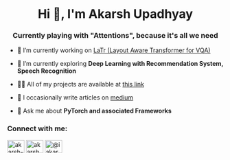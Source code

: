 <h1 align="center">Hi 👋, I'm Akarsh Upadhyay</h1>
<h3 align="center">Currently playing with "Attentions", because it's all we need</h3>

- 🔭 I’m currently working on [LaTr (Layout Aware Transformer for VQA)](https://github.com/uakarsh/latr)

- 🌱 I’m currently exploring **Deep Learning with Recommendation System, Speech Recognition**

- 👨‍💻 All of my projects are available at [this link](https://github.com/uakarsh)

- 📝 I occasionally write articles on [medium](https://iakarshu.medium.com/)

- 💬 Ask me about **PyTorch and associated Frameworks**

<h3 align="left">Connect with me:</h3>
<p align="left">
<a href="https://linkedin.com/in/akarsh-upadhyay" target="blank"><img align="center" src="https://raw.githubusercontent.com/rahuldkjain/github-profile-readme-generator/master/src/images/icons/Social/linked-in-alt.svg" alt="akarsh-upadhyay" height="30" width="40" /></a>
<a href="https://kaggle.com/akarshu121" target="blank"><img align="center" src="https://raw.githubusercontent.com/rahuldkjain/github-profile-readme-generator/master/src/images/icons/Social/kaggle.svg" alt="akarshu121" height="30" width="40" /></a>
<a href="https://medium.com/@iakarshu" target="blank"><img align="center" src="https://raw.githubusercontent.com/rahuldkjain/github-profile-readme-generator/master/src/images/icons/Social/medium.svg" alt="@iakarshu" height="30" width="40" /></a>
</p>



